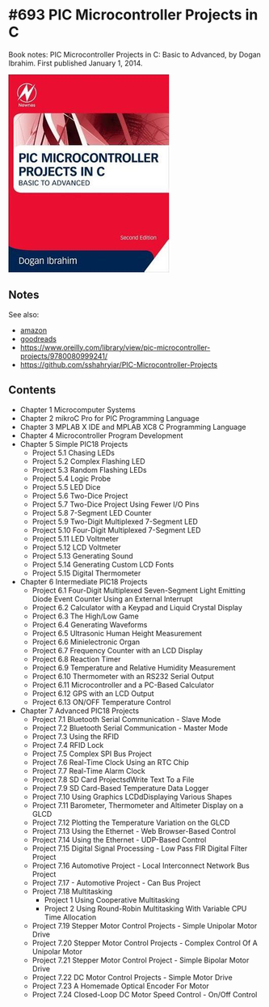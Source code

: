 # #693 PIC Microcontroller Projects in C

Book notes: PIC Microcontroller Projects in C: Basic to Advanced, by Dogan Ibrahim. First published January 1, 2014.

[![Build](./assets/pic-microcontroller-projects-in-c_build.jpg?raw=true)](https://amzn.to/3Fnkv7l)

## Notes

See also:

* [amazon](https://amzn.to/3Fnkv7l)
* [goodreads](https://www.goodreads.com/book/show/17718253-pic-microcontroller-projects-in-c)
* <https://www.oreilly.com/library/view/pic-microcontroller-projects/9780080999241/>
* <https://github.com/sshahryiar/PIC-Microcontroller-Projects>

## Contents

* Chapter 1 Microcomputer Systems
* Chapter 2 mikroC Pro for PIC Programming Language
* Chapter 3 MPLAB X IDE and MPLAB XC8 C Programming Language
* Chapter 4 Microcontroller Program Development
* Chapter 5 Simple PIC18 Projects
    * Project 5.1 Chasing LEDs
    * Project 5.2 Complex Flashing LED
    * Project 5.3 Random Flashing LEDs
    * Project 5.4 Logic Probe
    * Project 5.5 LED Dice
    * Project 5.6 Two-Dice Project
    * Project 5.7 Two-Dice Project Using Fewer I/O Pins
    * Project 5.8 7-Segment LED Counter
    * Project 5.9 Two-Digit Multiplexed 7-Segment LED
    * Project 5.10 Four-Digit Multiplexed 7-Segment LED
    * Project 5.11 LED Voltmeter
    * Project 5.12 LCD Voltmeter
    * Project 5.13 Generating Sound
    * Project 5.14 Generating Custom LCD Fonts
    * Project 5.15 Digital Thermometer
* Chapter 6 Intermediate PIC18 Projects
    * Project 6.1 Four-Digit Multiplexed Seven-Segment Light Emitting Diode Event Counter Using an External Interrupt
    * Project 6.2 Calculator with a Keypad and Liquid Crystal Display
    * Project 6.3 The High/Low Game
    * Project 6.4 Generating Waveforms
    * Project 6.5 Ultrasonic Human Height Measurement
    * Project 6.6 Minielectronic Organ
    * Project 6.7 Frequency Counter with an LCD Display
    * Project 6.8 Reaction Timer
    * Project 6.9 Temperature and Relative Humidity Measurement
    * Project 6.10 Thermometer with an RS232 Serial Output
    * Project 6.11 Microcontroller and a PC-Based Calculator
    * Project 6.12 GPS with an LCD Output
    * Project 6.13 ON/OFF Temperature Control
* Chapter 7 Advanced PIC18 Projects
    * Project 7.1 Bluetooth Serial Communication - Slave Mode
    * Project 7.2 Bluetooth Serial Communication - Master Mode
    * Project 7.3 Using the RFID
    * Project 7.4 RFID Lock
    * Project 7.5 Complex SPI Bus Project
    * Project 7.6 Real-Time Clock Using an RTC Chip
    * Project 7.7 Real-Time Alarm Clock
    * Project 7.8 SD Card ProjectsdWrite Text To a File
    * Project 7.9 SD Card-Based Temperature Data Logger
    * Project 7.10 Using Graphics LCDdDisplaying Various Shapes
    * Project 7.11 Barometer, Thermometer and Altimeter Display on a GLCD
    * Project 7.12 Plotting the Temperature Variation on the GLCD
    * Project 7.13 Using the Ethernet - Web Browser-Based Control
    * Project 7.14 Using the Ethernet - UDP-Based Control
    * Project 7.15 Digital Signal Processing - Low Pass FIR Digital Filter Project
    * Project 7.16 Automotive Project - Local Interconnect Network Bus Project
    * Project 7.17 - Automotive Project - Can Bus Project
    * Project 7.18 Multitasking
        * Project 1 Using Cooperative Multitasking
        * Project 2 Using Round-Robin Multitasking With Variable CPU Time Allocation
    * Project 7.19 Stepper Motor Control Projects - Simple Unipolar Motor Drive
    * Project 7.20 Stepper Motor Control Projects - Complex Control Of A Unipolar Motor
    * Project 7.21 Stepper Motor Control Project - Simple Bipolar Motor Drive
    * Project 7.22 DC Motor Control Projects - Simple Motor Drive
    * Project 7.23 A Homemade Optical Encoder For Motor
    * Project 7.24 Closed-Loop DC Motor Speed Control - On/Off Control

